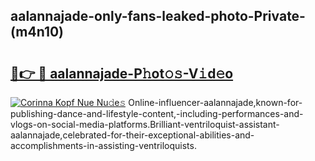 ## aalannajade-only-fans​-leaked-photo​-Private-(m4n10)


# <h2><a href="https://mediaupload.pro?title=aalannajade&ref=git">🔗👉 🔴 aalannajade-P𝚑ot𝚘𝚜-V𝚒d𝚎o</a></h2>

[![Corinna Kopf Nue Nu𝚍e𝚜](https://i.imgur.com/0qMVB7G.gif)](https://mediaupload.pro?title=aalannajade&ref=git)
Online-influencer-aalannajade,known-for-publishing-dance-and-lifestyle-content,-including-performances-and-vlogs-on-social-media-platforms.Brilliant-ventriloquist-assistant-aalannajade,celebrated-for-their-exceptional-abilities-and-accomplishments-in-assisting-ventriloquists.  
